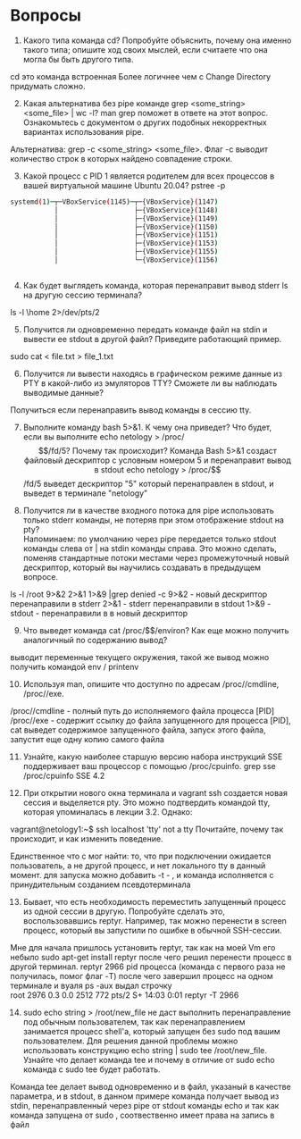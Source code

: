 # Вопросы 

1. Какого типа команда cd? Попробуйте объяснить, почему она именно такого типа; опишите ход своих мыслей, если считаете что она могла бы быть другого типа.
	
cd это команда встроенная
Более логичнее чем c Change Directory придумать сложно.


2. Какая альтернатива без pipe команде grep <some_string> <some_file> | wc -l? man grep поможет в ответе на этот вопрос. Ознакомьтесь с документом о других подобных некорректных вариантах использования pipe.

Альтернатива: grep -c <some_string> <some_file>. Флаг -c выводит количество строк в которых найдено совпадение строки.

3. Какой процесс с PID 1 является родителем для всех процессов в вашей виртуальной машине Ubuntu 20.04?
	pstree -p	

```bash
systemd(1)─┬─VBoxService(1145)─┬─{VBoxService}(1147)
           │                   ├─{VBoxService}(1148)
           │                   ├─{VBoxService}(1149)
           │                   ├─{VBoxService}(1150)
           │                   ├─{VBoxService}(1151)
           │                   ├─{VBoxService}(1153)
           │                   ├─{VBoxService}(1155)
           │                   └─{VBoxService}(1156)
	
```

4. Как будет выглядеть команда, которая перенаправит вывод stderr ls на другую сессию терминала?

ls -l \home 2>/dev/pts/2

5. Получится ли одновременно передать команде файл на stdin и вывести ее stdout в другой файл? Приведите работающий пример.

sudo cat < file.txt > file_1.txt

6. Получится ли вывести находясь в графическом режиме данные из PTY в какой-либо из эмуляторов TTY? Сможете ли вы наблюдать выводимые данные?

Получиться если перенаправить вывод команды в сессию tty.

7. Выполните команду bash 5>&1. К чему она приведет? Что будет, если вы выполните echo netology > /proc/$$/fd/5? Почему так происходит? 
	Команда Bash 5>&1 cоздаст файловый дескриптор с условным номером 5 и перенаправит вывод в stdout
	echo netology > /proc/$$/fd/5 выведет дескриптор "5" который перенаправлен в stdout, и выведет в терминале "netology"

8. Получится ли в качестве входного потока для pipe использовать только stderr команды, не потеряв при этом отображение stdout на pty? \
Напоминаем: по умолчанию через pipe передается только stdout команды слева от | на stdin команды справа. Это можно сделать, поменяв стандартные потоки местами через промежуточный новый дескриптор, который вы научились создавать в предыдущем вопросе.

ls -l /root 9>&2 2>&1 1>&9 |grep denied -c
9>&2 - новый дескриптор перенаправили в stderr
2>&1 - stderr перенаправили в stdout 
1>&9 - stdout - перенаправили в в новый дескриптор


9. Что выведет команда cat /proc/$$/environ? Как еще можно получить аналогичный по содержанию вывод?
	
выводит переменные текущего окружения, такой же вывод можно получить командой env / printenv


10. Используя man, опишите что доступно по адресам /proc/<PID>/cmdline, /proc/<PID>/exe.

/proc/<PID>/cmdline - полный путь до исполняемого файла процесса [PID] 
/proc/<PID>/exe - содержит ссылку до файла запущенного для процесса [PID], 
                        cat выведет содержимое запущенного файла, 
                        запуск этого файла,  запустит еще одну копию самого файла

11. Узнайте, какую наиболее старшую версию набора инструкций SSE поддерживает ваш процессор с помощью /proc/cpuinfo. 
	grep sse /proc/cpuinfo
	SSE 4.2


12. При открытии нового окна терминала и vagrant ssh создается новая сессия и выделяется pty. Это можно подтвердить командой tty, которая упоминалась в лекции 3.2. Однако:

vagrant@netology1:~$ ssh localhost 'tty'
not a tty
Почитайте, почему так происходит, и как изменить поведение.


Единственное что с мог найти: то, что при подключении ожидается пользователь, а не другой процесс, и нет локального tty в данный момент. 
для запуска можно добавить -t - , и команда исполняется c принудительным созданием псевдотерминала


13. Бывает, что есть необходимость переместить запущенный процесс из одной сессии в другую. Попробуйте сделать это, воспользовавшись reptyr. Например, так можно перенести в screen процесс, который вы запустили по ошибке в обычной SSH-сессии.

Мне для начала пришлось установить reptyr, так как на моей Vm его небыло
sudo apt-get install reptyr
после чего решил перенести процесс в другой терминал.
reptyr 2966 pid процесса (команда с первого раза не получилась, помог флаг -T)
после чего завершил процесс на одном терминале
и вуаля ps -aux выдал строчку  
root        2976  0.3  0.0   2512   772 pts/2    S+   14:03   0:01 reptyr -T 2966

14. sudo echo string > /root/new_file не даст выполнить перенаправление под обычным пользователем, так как перенаправлением занимается процесс shell'а, который запущен без sudo под вашим пользователем. Для решения данной проблемы можно использовать конструкцию 
echo string | sudo tee /root/new_file. 
Узнайте что делает команда tee и почему в отличие от sudo echo команда с sudo tee будет работать.

Команда tee делает вывод одновременно и в файл, указаный в качестве параметра, и в stdout, 
в данном примере команда получает вывод из stdin, перенаправленный через pipe от stdout команды echo
и так как команда запущена от sudo , соотвественно имеет права на запись в файл

